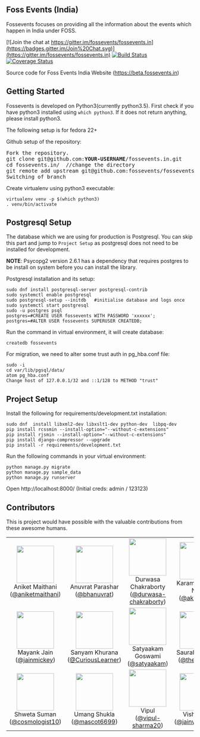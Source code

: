 ## Foss Events (India)


Fossevents focuses on providing all the information about the events which happen in India under FOSS.


[![Join the chat at https://gitter.im/fossevents/fossevents.in](https://badges.gitter.im/Join%20Chat.svg)](https://gitter.im/fossevents/fossevents.in)
[![Build Status](https://travis-ci.org/fossevents/fossevents.in.svg?branch=master)](https://travis-ci.org/fossevents/fossevents.in) [![Coverage Status](https://coveralls.io/repos/fossevents/fossevents.in/badge.svg)](https://coveralls.io/r/fossevents/fossevents.in)


Source code for Foss Events India Website (https://beta.fossevents.in)

## Getting Started

Fossevents is developed on Python3(currently python3.5). First check if you have python3 installed using `which python3`. If it does not return anything, please install python3.

The following setup is for fedora 22+

Github setup of the repository:
<pre>
Fork the repository.
git clone git@github.com:<b>YOUR-USERNAME</b>/fossevents.in.git
cd fossevents.in/  //change the directory
git remote add upstream git@github.com:fossevents/fossevents.in.git
Switching of branch
</pre>

Create virtualenv using python3 executable:
```
virtualenv venv -p $(which python3)
. venv/bin/activate
```

## Postgresql Setup

The database which we are using for production is Postgresql. You can skip this part and jump to `Project Setup` as postgresql does not need to be installed for development.

__NOTE__: Psycopg2 version 2.6.1 has a dependency that requires postgres to be install on system before you can install the library.

Postgresql installation and its setup:
```
sudo dnf install postgresql-server postgresql-contrib
sudo systemctl enable postgresql
sudo postgresql-setup --initdb   #initialise database and logs once
sudo systemctl start postgresql
sudo -u postgres psql
postgres=#CREATE USER fossevents WITH PASSWORD 'xxxxxx';
postgres=#ALTER USER fossevents SUPERUSER CREATEDB;
```

Run the command in virtual environment, it will create database:
```
createdb fossevents
```

For migration, we need to alter some trust auth in pg_hba.conf file:
```
sudo -i
cd var/lib/pgsql/data/
atom pg_hba.conf
Change host of 127.0.0.1/32 and ::1/128 to METHOD "trust"
```

## Project Setup

Install the following for requirements/development.txt installation:
```
sudo dnf  install libxml2-dev libxslt1-dev python-dev  libpq-dev
pip install rcssmin --install-option="--without-c-extensions"
pip install rjsmin --install-option="--without-c-extensions"
pip install django-compressor --upgrade
pip install -r requirements/development.txt
```

Run the following commands in your virtual environment:
```
python manage.py migrate
python manage.py sample_data
python manage.py runserver
```

Open http://localhost:8000/ (Initial creds: admin / 123123)

## Contributors

This is project would have possible with the valuable contributions from these awesome humans.

<table>
  <tr>
    <td align=center><img width=100 src=https://avatars.githubusercontent.com/u/920701?v=3><br>Aniket Maithani (<a href=https://github.com/aniketmaithani>@aniketmaithani</a>)</td>
    <td align=center><img width=100 src=https://avatars.githubusercontent.com/u/499894?v=3><br>Anuvrat Parashar (<a href=https://github.com/bhanuvrat>@bhanuvrat</a>)</td>
    <td align=center><img width=100 src=https://avatars.githubusercontent.com/u/6106465?v=3><br>Durwasa Chakraborty (<a href=https://github.com/durwasa-chakraborty>@durwasa-chakraborty</a>)</td>
    <td align=center><img width=100 src=https://avatars.githubusercontent.com/u/653561?v=3><br>Karambir Singh Nain (<a href=https://github.com/akarambir>@akarambir</a>)</td>
    <td align=center><img width=100 src=https://avatars.githubusercontent.com/u/7566983?v=3><br><a href=https://github.com/Kushagra343>@Kushagra343</a></td>
  </tr>
  <tr>
    <td align=center><img width=100 src=https://avatars.githubusercontent.com/u/1026624?v=3><br>Mayank Jain (<a href=https://github.com/jainmickey>@jainmickey</a>)</td>
    <td align=center><img width=100 src=https://avatars.githubusercontent.com/u/8039608?v=3><br>Sanyam Khurana (<a href=https://github.com/CuriousLearner>@CuriousLearner</a>)</td>
    <td align=center><img width=100 src=https://avatars.githubusercontent.com/u/822770?v=3><br>Satyaakam Goswami (<a href=https://github.com/satyaakam>@satyaakam</a>)</td>
    <td align=center><img width=100 src=https://avatars.githubusercontent.com/u/236356?v=3><br>Saurabh Kumar (<a href=https://github.com/theskumar>@theskumar</a>)</td>
    <td align=center><img width=100 src=https://avatars.githubusercontent.com/u/312622?v=3><br>Shakthi Kannan (<a href=https://github.com/shakthimaan>@shakthimaan</a>)</td>
  </tr>
  <tr>
    <td align=center><img width=100 src=https://avatars.githubusercontent.com/u/13979600?v=3><br>Shweta Suman (<a href=https://github.com/cosmologist10>@cosmologist10</a>)</td>
    <td align=center><img width=100 src=https://avatars.githubusercontent.com/u/3908832?v=3><br>Umang Shukla (<a href=https://github.com/mascot6699>@mascot6699</a>)</td>
    <td align=center><img width=100 src=https://avatars.githubusercontent.com/u/5447064?v=3><br>Vipul (<a href=https://github.com/vipul-sharma20>@vipul-sharma20</a>)</td>
    <td align=center><img width=100 src=https://avatars.githubusercontent.com/u/7746143?v=3><br>Vishal Jain (<a href=https://github.com/jainvishal520>@jainvishal520</a>)</td>
  </tr>
</table>
